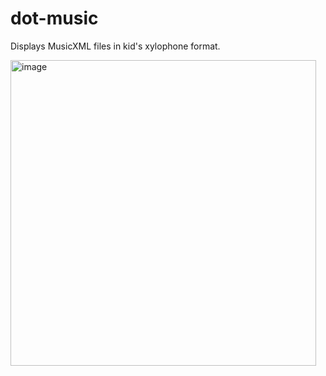 # dot-music
Displays MusicXML files in kid's xylophone format.

<img width="489" alt="image" src="https://github.com/stutrek/dot-music/assets/339327/1cd03f96-b345-4de4-b1c7-997d60ac7ce0">

